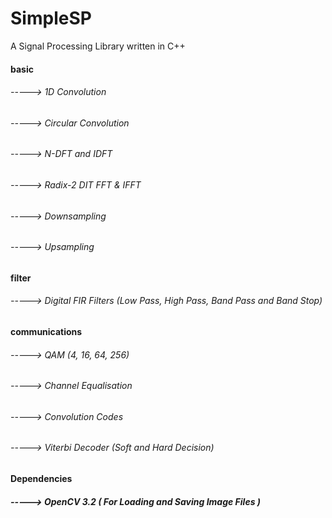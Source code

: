 # SimpleSP
A Signal Processing Library written in C++

#### basic 
###### -----> 1D Convolution <br />
###### -----> Circular Convolution <br />
###### -----> N-DFT and IDFT <br />
###### -----> Radix-2 DIT FFT & IFFT <br />
###### -----> Downsampling <br />
###### -----> Upsampling <br />

#### filter 
###### -----> Digital FIR Filters (Low Pass, High Pass, Band Pass and Band Stop)<br />

#### communications
###### -----> QAM (4, 16, 64, 256) <br />
###### -----> Channel Equalisation <br />
###### -----> Convolution Codes <br />
###### -----> Viterbi Decoder (Soft and Hard Decision) <br />

#### Dependencies
##### -----> OpenCV 3.2 ( For Loading and Saving Image Files ) <br />
